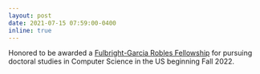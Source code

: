 ```yaml
---
layout: post
date: 2021-07-15 07:59:00-0400
inline: true
---
```


Honored to be awarded a [Fulbright-Garcia Robles Fellowship](https://online.fliphtml5.com/obqqq/obgz/#p=19) for pursuing doctoral studies in Computer Science in the US beginning Fall 2022.

 <!---Here is my [personal](./assets/pdf/Fulbright_SOP.pdf) and [research](./assets/pdf/Fulbright_Research.pdf) statements. -->